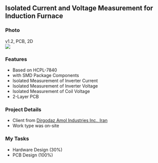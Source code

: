 ## Isolated Current and Voltage Measurement for Induction Furnace

### Photo
v1.2, PCB, 2D  
![](https://s32.picofile.com/file/8478198792/v1_2_PCB_2D.png)

### Features
- Based on HCPL-7840
- with SMD Package Components
- Isolated Measurement of Inverter Current
- Isolated Measurement of Inverter Voltage
- Isolated Measurement of Coil Voltage
- 2-Layer PCB

### Project Details
- Client from [Dirgodaz Amol Industries Inc., Iran](https://dirgodazamol.com/en/)  
- Work type was on-site

### My Tasks
- Hardware Design (30%)
- PCB Design (100%)